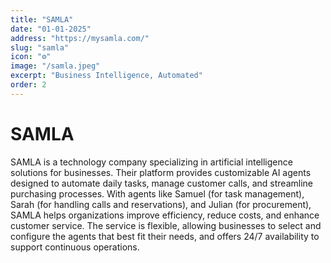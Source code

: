 ```yaml
---
title: "SAMLA"
date: "01-01-2025"
address: "https://mysamla.com/"
slug: "samla"
icon: "⚙️"
image: "/samla.jpeg"
excerpt: "Business Intelligence, Automated"
order: 2
---
```


# SAMLA

SAMLA is a technology company specializing in artificial intelligence solutions for businesses. Their platform provides customizable AI agents designed to automate daily tasks, manage customer calls, and streamline purchasing processes. With agents like Samuel (for task management), Sarah (for handling calls and reservations), and Julian (for procurement), SAMLA helps organizations improve efficiency, reduce costs, and enhance customer service. The service is flexible, allowing businesses to select and configure the agents that best fit their needs, and offers 24/7 availability to support continuous operations.
